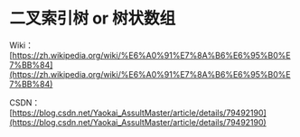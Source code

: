 二叉索引树 or 树状数组
===

Wiki：[https://zh.wikipedia.org/wiki/%E6%A0%91%E7%8A%B6%E6%95%B0%E7%BB%84](https://zh.wikipedia.org/wiki/%E6%A0%91%E7%8A%B6%E6%95%B0%E7%BB%84)

CSDN：[https://blog.csdn.net/Yaokai_AssultMaster/article/details/79492190](https://blog.csdn.net/Yaokai_AssultMaster/article/details/79492190)
